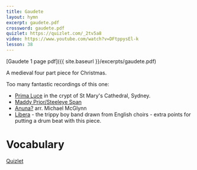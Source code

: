 ```yaml
---
title: Gaudete
layout: hymn
excerpt: gaudete.pdf
crossword: gaudete.pdf
quizlet: https://quizlet.com/_2tv5a8
video: https://www.youtube.com/watch?v=DFtppysEl-k
lesson: 38
---
```


[Gaudete 1 page pdf]({{ site.baseurl }}/excerpts/gaudete.pdf)

A medieval four part piece for Christmas.

Too many fantastic recordings of this one:

* [Prima Luce](https://www.youtube.com/watch?v=DFtppysEl-k) in the crypt of St Mary's Cathedral, Sydney.
* [Maddy Prior/Steeleye Span](https://www.youtube.com/watch?v=EDc2FD-vy8M)
* [Anuna?](https://www.youtube.com/watch?v=WbKWk6RzaiM) arr. Michael McGlynn
* [Libera](https://www.youtube.com/watch?v=jrND_c1f4Ow) - the trippy boy band drawn from English choirs - extra points for putting a drum beat with this piece.

# Vocabulary

[Quizlet](https://quizlet.com/_2tv5a8)

